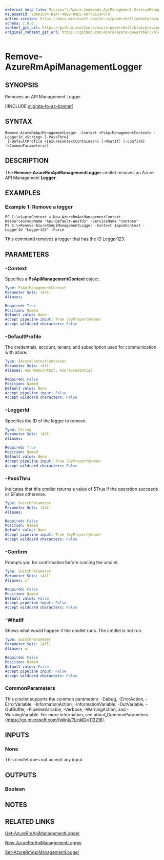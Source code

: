 ```yaml
---
external help file: Microsoft.Azure.Commands.ApiManagement.ServiceManagement.dll-Help.xml
ms.assetid: 98AD1C84-B147-48EB-94B5-8D77B531F6F8
online version: https://docs.microsoft.com/en-us/powershell/module/azurerm.apimanagement/remove-azurermapimanagementlogger
schema: 2.0.0
content_git_url: https://github.com/Azure/azure-powershell/blob/preview/src/ResourceManager/ApiManagement/Commands.ApiManagement/help/Remove-AzureRmApiManagementLogger.md
original_content_git_url: https://github.com/Azure/azure-powershell/blob/preview/src/ResourceManager/ApiManagement/Commands.ApiManagement/help/Remove-AzureRmApiManagementLogger.md
---
```


# Remove-AzureRmApiManagementLogger

## SYNOPSIS
Removes an API Management Logger.

[!INCLUDE [migrate-to-az-banner](../../includes/migrate-to-az-banner.md)]

## SYNTAX

```
Remove-AzureRmApiManagementLogger -Context <PsApiManagementContext> -LoggerId <String> [-PassThru]
 [-DefaultProfile <IAzureContextContainer>] [-WhatIf] [-Confirm] [<CommonParameters>]
```

## DESCRIPTION
The **Remove-AzureRmApiManagementLogger** cmdlet removes an Azure API Management **Logger**.

## EXAMPLES

### Example 1: Remove a logger
```
PS C:\>$apimContext = New-AzureRmApiManagementContext -ResourceGroupName "Api-Default-WestUS" -ServiceName "contoso"
PS C:\>Remove-AzureRmApiManagementLogger -Context $apimContext -LoggerId "Logger123" -Force
```

This command removes a logger that has the ID Logger123.

## PARAMETERS

### -Context
Specifies a **PsApiManagementContext** object.

```yaml
Type: PsApiManagementContext
Parameter Sets: (All)
Aliases: 

Required: True
Position: Named
Default value: None
Accept pipeline input: True (ByPropertyName)
Accept wildcard characters: False
```

### -DefaultProfile
The credentials, account, tenant, and subscription used for communication with azure.
 
```yaml
Type: IAzureContextContainer
Parameter Sets: (All)
Aliases: AzureRmContext, AzureCredential

Required: False
Position: Named
Default value: None
Accept pipeline input: False
Accept wildcard characters: False
```

### -LoggerId
Specifies the ID of the logger to remove.

```yaml
Type: String
Parameter Sets: (All)
Aliases: 

Required: True
Position: Named
Default value: None
Accept pipeline input: True (ByPropertyName)
Accept wildcard characters: False
```

### -PassThru
Indicates that this cmdlet returns a value of $True if the operation succeeds or $False otherwise.

```yaml
Type: SwitchParameter
Parameter Sets: (All)
Aliases: 

Required: False
Position: Named
Default value: None
Accept pipeline input: True (ByPropertyName)
Accept wildcard characters: False
```

### -Confirm
Prompts you for confirmation before running the cmdlet.

```yaml
Type: SwitchParameter
Parameter Sets: (All)
Aliases: cf

Required: False
Position: Named
Default value: False
Accept pipeline input: False
Accept wildcard characters: False
```

### -WhatIf
Shows what would happen if the cmdlet runs.
The cmdlet is not run.

```yaml
Type: SwitchParameter
Parameter Sets: (All)
Aliases: wi

Required: False
Position: Named
Default value: False
Accept pipeline input: False
Accept wildcard characters: False
```

### CommonParameters
This cmdlet supports the common parameters: -Debug, -ErrorAction, -ErrorVariable, -InformationAction, -InformationVariable, -OutVariable, -OutBuffer, -PipelineVariable, -Verbose, -WarningAction, and -WarningVariable. For more information, see about_CommonParameters (https://go.microsoft.com/fwlink/?LinkID=113216).

## INPUTS

### None
This cmdlet does not accept any input.

## OUTPUTS

### Boolean

## NOTES

## RELATED LINKS

[Get-AzureRmApiManagementLogger](./Get-AzureRmApiManagementLogger.md)

[New-AzureRmApiManagementLogger](./New-AzureRmApiManagementLogger.md)

[Set-AzureRmApiManagementLogger](./Set-AzureRmApiManagementLogger.md)


